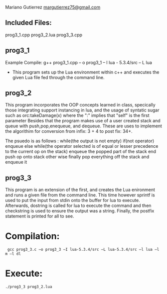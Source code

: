 Mariano Gutierrez
margutierrez75@gmail.com

## Included Files:
prog3_1.cpp
prog3_2.lua
prog3_3.cpp

## prog3_1
 Example Compile: g++ prog3_1.cpp – o prog3_1 – I lua - 5.3.4/src – L lua
  - This program sets up the Lua environment within c++ and
    executes the given Lua file fed through the command line.


## prog3_2
  This program incorporates the OOP concepts learned in class, specically those
  integrating support instancing in lua, and the usage of syntatic sugar such as
  orc:takeDamage(x) where the ":" implies that "self" is the first parameter
   Besides that the program makes use of a user created stack and queue with
   push,pop,enequeue, and dequeue. These are uses to implement the algorithim 
    for conversion from infix: 3 + 4 to post fix: 34+. 
    
    
   The psuedo is as follows :
          while(the output is not empty) 
              if(not operator)
                  enqueue
             else
         while(the operator selected is of equal or lesser precedence to the current op on the stack)
            enqueue the popped part of the stack
          end
           push op onto stack other wise
     finally
       pop everything off the stack and enqueue it 

## prog3_3
   This program is an extension of the first, and creates the Lua enironment and runs
   a given file from the command line. This time however sprintf is used 
   to put the input from stdin onto the buffer for lua to execute. 
   Afterwards, dostring is called for lua to execute the command and then checkstring is
   used to ensure the output was a string. Finally, the postfix statement is printed for all to see.
   
   # Compilation:
     gcc prog3_3.c –o prog3_3 –I lua-5.3.4/src –L lua-5.3.4/src –l lua –l m –l dl
   # Execute: 
   ``` ./prog3_3 prog3_2.lua ```

